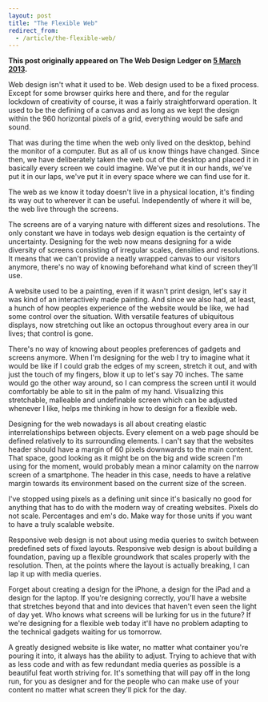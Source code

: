 ```yaml
---
layout: post
title: "The Flexible Web"
redirect_from:
  - /article/the-flexible-web/
---
```


**This post originally appeared on The Web Design Ledger on [5 March 2013](https://webdesignledger.com/tips/the-flexible-web).**

Web design isn't what it used to be. Web design used to be a fixed process. Except for some browser quirks here and there, and for the regular lockdown of creativity of course, it was a fairly straightforward operation. It used to be the defining of a canvas and as long as we kept the design within the 960 horizontal pixels of a grid, everything would be safe and sound.

That was during the time when the web only lived on the desktop, behind the monitor of a computer. But as all of us know things have changed. Since then, we have deliberately taken the web out of the desktop and placed it in basically every screen we could imagine. We've put it in our hands, we've put it in our laps, we've put it in every space where we can find use for it.

The web as we know it today doesn't live in a physical location, it's finding its way out to wherever it can be useful. Independently of where it will be, the web live through the screens.

The screens are of a varying nature with different sizes and resolutions. The only constant we have in todays web design equation is the certainty of uncertainty. Designing for the web now means designing for a wide diversity of screens consisting of irregular scales, densities and resolutions. It means that we can't provide a neatly wrapped canvas to our visitors anymore, there's no way of knowing beforehand what kind of screen they'll use.

A website used to be a painting, even if it wasn't print design, let's say it was kind of an interactively made painting. And since we also had, at least, a hunch of how peoples experience of the website would be like, we had some control over the situation. With versatile features of ubiquitous displays, now stretching out like an octopus throughout every area in our lives; that control is gone.

There's no way of knowing about peoples preferences of gadgets and screens anymore. When I'm designing for the web I try to imagine what it would be like if I could grab the edges of my screen, stretch it out, and with just the touch of my fingers, blow it up to let's say 70 inches. The same would go the other way around, so I can compress the screen until it would comfortably be able to sit in the palm of my hand. Visualizing this stretchable, malleable and undefinable screen which can be adjusted whenever I like, helps me thinking in how to design for a flexible web.

Designing for the web nowadays is all about creating elastic interrelationships between objects. Every element on a web page should be defined relatively to its surrounding elements. I can't say that the websites header should have a margin of 60 pixels downwards to the main content. That space, good looking as it might be on the big and wide screen I'm using for the moment, would probably mean a minor calamity on the narrow screen of a smartphone. The header in this case, needs to have a relative margin towards its environment based on the current size of the screen.

I've stopped using pixels as a defining unit since it's basically no good for anything that has to do with the modern way of creating websites. Pixels do not scale. Percentages and em's do. Make way for those units if you want to have a truly scalable website.

Responsive web design is not about using media queries to switch between predefined sets of fixed layouts. Responsive web design is about building a foundation, paving up a flexible groundwork that scales properly with the resolution. Then, at the points where the layout is actually breaking, I can lap it up with media queries.

Forget about creating a design for the iPhone, a design for the iPad and a design for the laptop. If you're designing correctly, you'll have a website that stretches beyond that and into devices that haven't even seen the light of day yet. Who knows what screens will be lurking for us in the future? If we're designing for a flexible web today it'll have no problem adapting to the technical gadgets waiting for us tomorrow.

A greatly designed website is like water, no matter what container you're pouring it into, it always has the ability to adjust. Trying to achieve that with as less code and with as few redundant media queries as possible is a beautiful feat worth striving for. It's something that will pay off in the long run, for you as designer and for the people who can make use of your content no matter what screen they'll pick for the day.
